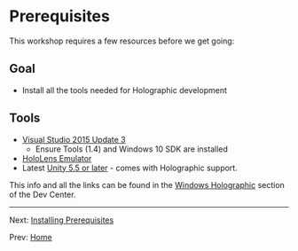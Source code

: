 # Prerequisites

This workshop requires a few resources before we get going:

## Goal

* Install all the tools needed for Holographic development

## Tools

* [Visual Studio 2015 Update 3](https://developer.microsoft.com/en-us/windows/downloads)
  * Ensure Tools \(1.4\) and Windows 10 SDK are installed
* [HoloLens Emulator](http://go.microsoft.com/fwlink/?LinkID=823018)
* Latest [Unity 5.5 or later](https://store.unity.com/download?ref=personal) - comes with Holographic support.

This info and all the links can be found in the [Windows Holographic](https://developer.microsoft.com/en-us/windows/holographic/install_the_tools) section of the Dev Center.

---

Next: [Installing Prerequisites](/hello-world/1-prerequisites.md)

Prev: [Home](index.md)

